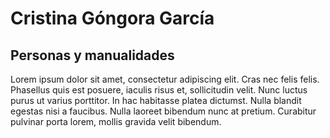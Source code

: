 # Cristina Góngora García

## Personas y manualidades

Lorem ipsum dolor sit amet, consectetur adipiscing elit. Cras nec felis felis. Phasellus quis est posuere, iaculis risus et, sollicitudin velit. Nunc luctus purus ut varius porttitor. In hac habitasse platea dictumst. Nulla blandit egestas nisi a faucibus. Nulla laoreet bibendum nunc at pretium. Curabitur pulvinar porta lorem, mollis gravida velit bibendum.
